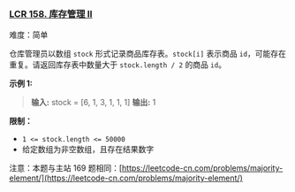 ### [LCR 158. 库存管理 II](https://leetcode.cn/problems/shu-zu-zhong-chu-xian-ci-shu-chao-guo-yi-ban-de-shu-zi-lcof/)

难度：简单

仓库管理员以数组 `stock` 形式记录商品库存表。`stock[i]` 表示商品 `id`，可能存在重复。请返回库存表中数量大于 `stock.length / 2` 的商品 `id`。

**示例 1:**

> **输入:** stock = [6, 1, 3, 1, 1, 1]
> **输出:** 1

**限制：**

- `1 <= stock.length <= 50000`
- 给定数组为非空数组，且存在结果数字

注意：本题与主站 169 题相同：[https://leetcode-cn.com/problems/majority-element/](https://leetcode-cn.com/problems/majority-element/)
